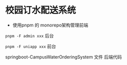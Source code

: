 # 校园订水配送系统

- 使用pnpm 的 monorepo架构管理前端

`pnpm -F admin xxx` 后台

`pnpm -F uniapp xxx` 前台

springboot-CampusWaterOrderingSystem 文件 后端代码
